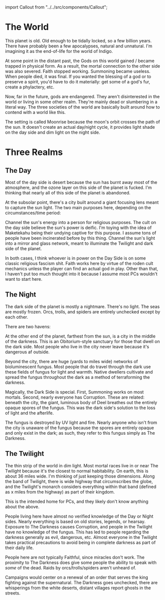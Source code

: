 import Callout from "../../src/components/Callout";

# The World

This planet is old. Old enough to be tidally locked, so a few billion years. There have probably been a few apocalypses, natural and unnatural. I'm imagining it as the end-of-life for the world of Indigo.

At some point in the distant past, the Gods on this world gained / became trapped in physical form. As a result, the mortal connection to the other side was also severed. Faith stopped working. Summoning became useless. When people died, it was final. If you wanted the blessing of a god or to preserve a spirit, you'd have to do it materially: get some of a god's fur, create a phylactery, etc.

Now, far in the future, gods are endangered. They aren't disinterested in the world or living in some other realm. They're mainly dead or slumbering in a literal way. The three societies of the world are basically built around how to contend with a world like this.

The setting is called Moonrise because the moon's orbit crosses the path of the sun. It doesn't create an actual day/night cycle, it provides light shade on the day side and dim light on the night side.

# Three Realms

## The Day

Most of the day side is desert because the sun has burnt away most of the atmosphere, and the ozone layer on this side of the planet is fucked. I'm thinking that nearly all of this side of the planet is abandoned.

At the subsolar point, there's a city built around a giant focusing lens meant to capture the sun light. The two main purposes here, depending on the circumstances/time period:

Channel the sun's energy into a person for religious purposes. The cult on the day side believe the sun's power is deific. I'm toying with the idea of Maketekahu being their undying captive for this purpose. I assume tons of people have been incinerated before by this thing.
Channel the sun's light into a mirror and glass network, meant to illuminate the Twilight and dark side of the planet.

In both cases, I think whoever is in power on the Day Side is on some classic religious fascism shit. Faith works here by virtue of the roden cult mechanics unless the player can find an actual god in play. Other than that, I haven't put too much thought into it because I assume most PCs wouldn't want to start here.

## The Night

The dark side of the planet is mostly a nightmare. There's no light. The seas are mostly frozen. Orcs, trolls, and spiders are entirely unchecked except by each other.

There are two havens:

At the other end of the planet, farthest from the sun, is a city in the middle of the darkness. This is an Obitorium-style sanctuary for those that dwell on the dark side. Most people who live in the city never leave because it's dangerous af outside.

Beyond the city, there are huge (yards to miles wide) networks of bioluminescent fungus. Most people that do travel through the dark use these fields of fungus for light and warmth. Native dwellers cultivate and spread the fungus throughout the dark as a method of terraforming the darkness.

Magically, the Dark Side is special. First, Summoning works on most mortals. Second, nearly everyone has Corruption. These are related: beneath the city, the giant, luminous body of Deel breathes out the entirely opaque spores of the fungus. This was the dark side's solution to the loss of light and the afterlife.

The fungus is destroyed by UV light and fire. Nearly anyone who isn't from the city is unaware of the fungus because the spores are entirely opaque and only exist in the dark; as such, they refer to this fungus simply as The Darkness.

## The Twilight

The thin strip of the world in dim light. Most mortal races live in or near The Twilight because it's the closest to normal habitability. On earth, this is about 36 miles wide. I'm thinking of just keeping those dimensions. Along the band of Twilight, there is wide highway that circumscribes the globe, and the Twilight's monarch considers everything within that band (defined as x miles from the highway) as part of their kingdom.

This is the intended home for PCs, and they likely don't know anything about the above.

People living here have almost no verified knowledge of the Day or Night sides. Nearly everything is based on old stories, legends, or hearsay. Exposure to The Darkness causes Corruption, and people in the Twilight have no knowledge of the fungus. This has led to people regarding the darkness generally as evil, dangerous, etc. Almost everyone in the Twilight takes practical precautions to avoid being in complete darkness as part of their daily life.

People here are not typically Faithful, since miracles don't work. The proximity to The Darkness does give some people the ability to speak with *some* of the dead. Raids by orcs/trolls/spiders aren't unheard of.

Campaigns would center on a renewal of an order that serves the king fighting against the supernatural. The Darkness goes unchecked, there are whisperings from the white deserts, distant villages report ghosts in the streets.
